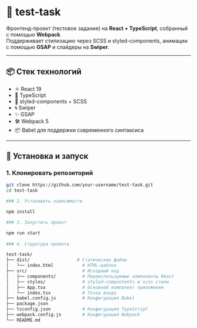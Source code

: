 # 🚀 test-task

Фронтенд-проект (тестовое задание) на **React + TypeScript**, собранный с помощью **Webpack**.  
Поддерживает стилизацию через SCSS и styled-components, анимации с помощью **GSAP** и слайдеры на **Swiper**.

---

## 📦 Стек технологий

- ⚛️ React 19
- 📘 TypeScript
- 🎨 styled-components + SCSS
- 🌀 Swiper
- ✨ GSAP
- 🛠 Webpack 5
- 📦 Babel для поддержки современного синтаксиса

---

## 🔧 Установка и запуск

### 1. Клонировать репозиторий

```bash
git clone https://github.com/your-username/test-task.git
cd test-task

### 2. Установить зависимости

npm install

### 3. Запустить проект

npm run start
 
### 4. Структура проекта

test-task/
├── dist/                  # Статические файлы
│   └── index.html           # HTML-шаблон
├── src/                     # Исходный код
│   ├── components/          # Переиспользуемые компоненты React
│   ├── styles/              # styled-compontents и scss стили
│   ├── App.tsx              # Основной компонент приложения
│   └── index.tsx            # Точка входа
├── babel.config.js          # Конфигурация Babel         
├── package.json
├── tsconfig.json            # Конфигурация TypeScript
├── webpack.config.js        # Конфигурация Webpack
└── README.md
